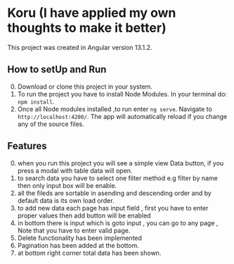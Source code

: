 # Koru (I have applied my own thoughts to make it better)

This project was created in Angular version 13.1.2.

## How to setUp and Run
0. Download or clone this project in your system.
1. To run the project you have to install Node Modules. In your terminal do: `npm install`.
2. Once all Node modules installed ,to run enter `ng serve`. Navigate to `http://localhost:4200/`. The app will automatically reload if you change any of the source    files.

## Features
0. when you run this project you will see a simple view Data button, if you press a modal with table data will open.
1. to search data you have to select one filter method e.g filter by name then only input box will be enable.
2. all the fileds are sortable in asending and descending order and by default data is its own load order.
3. to add new data  each page has input field , first you have to enter proper values then add button will be enabled 
4. in bottom there is input which is goto input , you can go to any page , Note that you have to enter valid page.
5. Delete functionality has been implemented
6. Pagination has been added at the bottom.
7. at bottom right corner total data has been shown.
